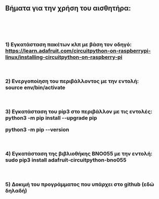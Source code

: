 <H2>Βήματα για την χρήση του αισθητήρα:</H2>

<br><br><br>
<H3>
1) Εγκατάσταση πακέτων κλπ με βάση τον οδηγό:
<a href="https://learn.adafruit.com/circuitpython-on-raspberrypi-linux/installing-circuitpython-on-raspberry-pi">
https://learn.adafruit.com/circuitpython-on-raspberrypi-linux/installing-circuitpython-on-raspberry-pi</a>

<br><br>
2) Ενεργοποίηση του περιβάλλοντος με την εντολή:
<br>
<b>
source env/bin/activate
</b>

<br><br>
3) Εγκατάσταση του pip3 στο περιβάλλον με τις εντολές:
<br>
<b>
python3 -m pip install --upgrade pip

python3 -m pip --version
</b>

<br><br>
4) Εγκατάσταση της βιβλιοθήκης BNO055 με την εντολή:
<br>
<b>
sudo pip3 install adafruit-circuitpython-bno055
</b>

<br><br>
5) Δοκιμή του προγράμματος που υπάρχει στο github (εδώ δηλαδή)
</H3>
